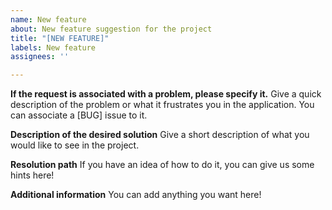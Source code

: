 ```yaml
---
name: New feature
about: New feature suggestion for the project
title: "[NEW FEATURE]"
labels: New feature
assignees: ''

---
```


**If the request is associated with a problem, please specify it.**
Give a quick description of the problem or what it frustrates you in the application.
You can associate a [BUG] issue to it.

**Description of the desired solution**
Give a short description of what you would like to see in the project.

**Resolution path**
If you have an idea of how to do it, you can give us some hints here!

**Additional information**
You can add anything you want here!
